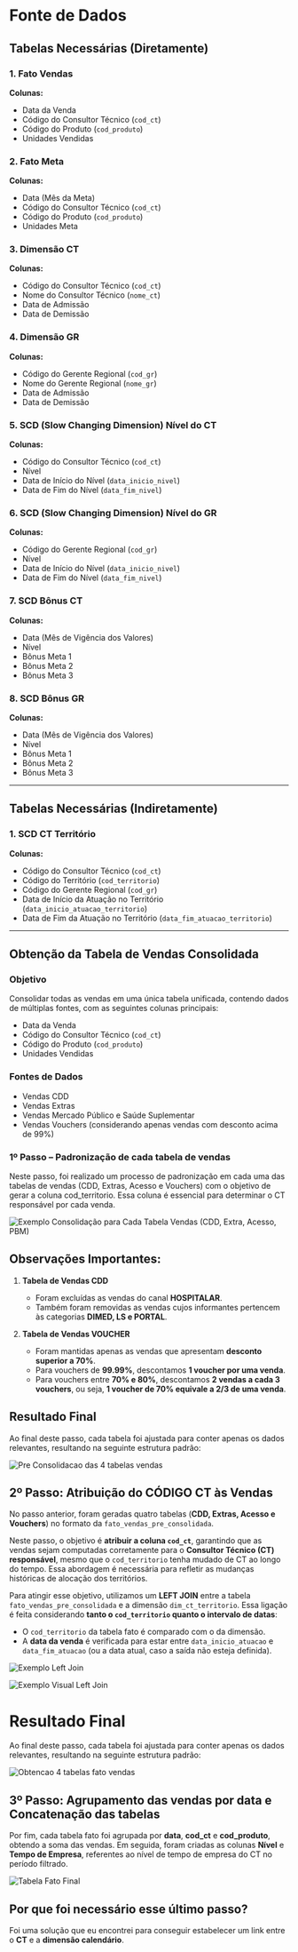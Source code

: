 # Fonte de Dados

## Tabelas Necessárias (Diretamente)

### 1. Fato Vendas
**Colunas:**
- Data da Venda  
- Código do Consultor Técnico (`cod_ct`)  
- Código do Produto (`cod_produto`)  
- Unidades Vendidas  

### 2. Fato Meta
**Colunas:**
- Data (Mês da Meta)  
- Código do Consultor Técnico (`cod_ct`)  
- Código do Produto (`cod_produto`)  
- Unidades Meta  

### 3. Dimensão CT
**Colunas:**
- Código do Consultor Técnico (`cod_ct`)  
- Nome do Consultor Técnico (`nome_ct`)  
- Data de Admissão  
- Data de Demissão  

### 4. Dimensão GR
**Colunas:**
- Código do Gerente Regional (`cod_gr`)  
- Nome do Gerente Regional (`nome_gr`)  
- Data de Admissão  
- Data de Demissão  

### 5. SCD (Slow Changing Dimension) Nível do CT
**Colunas:**
- Código do Consultor Técnico (`cod_ct`)  
- Nível  
- Data de Início do Nível (`data_inicio_nivel`)  
- Data de Fim do Nível (`data_fim_nivel`)  

### 6. SCD (Slow Changing Dimension) Nível do GR
**Colunas:**
- Código do Gerente Regional (`cod_gr`)  
- Nível  
- Data de Início do Nível (`data_inicio_nivel`)  
- Data de Fim do Nível (`data_fim_nivel`)  

### 7. SCD Bônus CT
**Colunas:**
- Data (Mês de Vigência dos Valores)  
- Nível  
- Bônus Meta 1  
- Bônus Meta 2  
- Bônus Meta 3  

### 8. SCD Bônus GR
**Colunas:**
- Data (Mês de Vigência dos Valores)  
- Nível  
- Bônus Meta 1  
- Bônus Meta 2  
- Bônus Meta 3  

---

## Tabelas Necessárias (Indiretamente)

### 1. SCD CT Território
**Colunas:**
- Código do Consultor Técnico (`cod_ct`)  
- Código do Território (`cod_territorio`)  
- Código do Gerente Regional (`cod_gr`)  
- Data de Início da Atuação no Território (`data_inicio_atuacao_territorio`)  
- Data de Fim da Atuação no Território (`data_fim_atuacao_territorio`)  

---

## Obtenção da Tabela de Vendas Consolidada

### Objetivo  
Consolidar todas as vendas em uma única tabela unificada, contendo dados de múltiplas fontes, com as seguintes colunas principais:  
- Data da Venda  
- Código do Consultor Técnico (`cod_ct`)  
- Código do Produto (`cod_produto`)  
- Unidades Vendidas  

### Fontes de Dados  
- Vendas CDD  
- Vendas Extras  
- Vendas Mercado Público e Saúde Suplementar  
- Vendas Vouchers (considerando apenas vendas com desconto acima de 99%)  

### 1º Passo – Padronização de cada tabela de vendas  
Neste passo, foi realizado um processo de padronização em cada uma das tabelas de vendas (CDD, Extras, Acesso e Vouchers) com o objetivo de gerar a coluna cod_territorio. Essa coluna é essencial para determinar o CT responsável por cada venda.


![Exemplo Consolidação para Cada Tabela Vendas (CDD, Extra, Acesso, PBM)](images/consolidacao_vendas.jpg)

## Observações Importantes:

1. **Tabela de Vendas CDD**  
   - Foram excluídas as vendas do canal **HOSPITALAR**.  
   - Também foram removidas as vendas cujos informantes pertencem às categorias **DIMED, LS e PORTAL**.  

2. **Tabela de Vendas VOUCHER**  
   - Foram mantidas apenas as vendas que apresentam **desconto superior a 70%**.  
   - Para vouchers de **99.99%**, descontamos **1 voucher por uma venda**.  
   - Para vouchers entre **70% e 80%**, descontamos **2 vendas a cada 3 vouchers**, ou seja, **1 voucher de 70% equivale a 2/3 de uma venda**.  

## Resultado Final

Ao final deste passo, cada tabela foi ajustada para conter apenas os dados relevantes, resultando na seguinte estrutura padrão:

![Pre Consolidacao das 4 tabelas vendas](images/fato_vendas_pre_consolidada.jpg)

## 2º Passo: Atribuição do CÓDIGO CT às Vendas

No passo anterior, foram geradas quatro tabelas (**CDD, Extras, Acesso e Vouchers**) no formato da `fato_vendas_pre_consolidada`.  

Neste passo, o objetivo é **atribuir a coluna `cod_ct`**, garantindo que as vendas sejam computadas corretamente para o **Consultor Técnico (CT) responsável**, mesmo que o `cod_territorio` tenha mudado de CT ao longo do tempo. Essa abordagem é necessária para refletir as mudanças históricas de alocação dos territórios.  

Para atingir esse objetivo, utilizamos um **LEFT JOIN** entre a tabela `fato_vendas_pre_consolidada` e a dimensão `dim_ct_territorio`. Essa ligação é feita considerando **tanto o `cod_territorio` quanto o intervalo de datas**:  

- O `cod_territorio` da tabela fato é comparado com o da dimensão.  
- A **data da venda** é verificada para estar entre `data_inicio_atuacao` e `data_fim_atuacao` (ou a data atual, caso a saída não esteja definida).  

![Exemplo Left Join](images/exemplo_left_join.jpg)

![Exemplo Visual Left Join](images/visual_left_join.jpg)

# Resultado Final

Ao final deste passo, cada tabela foi ajustada para conter apenas os dados relevantes, resultando na seguinte estrutura padrão:


![Obtencao 4 tabelas fato vendas](images/four-fact-tables.jpg)

## 3º Passo: Agrupamento das vendas por data e Concatenação das tabelas

Por fim, cada tabela fato foi agrupada por **data**, **cod_ct** e **cod_produto**, obtendo a soma das vendas. Em seguida, foram criadas as colunas **Nível** e **Tempo de Empresa**, referentes ao nível de tempo de empresa do CT no período filtrado.


![Tabela Fato Final ](images/final_fact_sales_tables.jpg)

## Por que foi necessário esse último passo?

Foi uma solução que eu encontrei para conseguir estabelecer um link entre o **CT** e a **dimensão calendário**.
